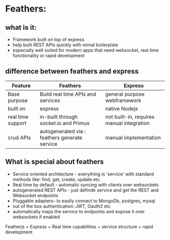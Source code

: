# Feathers:

## what is it:

- Framework built on top of express
- help built REST APIs quickly with minial boilerplate
- especially well suited for modern apps that need websocket, real time functionality or rapid development

## difference between feathers and express

| Feature           | Feathers                                      | Express                                   |
| ----------------- | --------------------------------------------- | ----------------------------------------- |
| Base purpose      | Build real time APIs and services             | general purpose webframework              |
| built on          | express                                       | native Nodejs                             |
| real time support | in-built through socket.io and Primus         | not built-in, requires manual integration |
| crud APIs         | autogenerated via : feathers generate service | manual implementation                     |

## What is special about feathers

- Service oriented architecture - everything is 'service' with standard methods like: find, get, create, update etc.
- Real time by default - automatic syncing with clients over websockets
- autogenerated REST APIs - just definde service and get the REST and Websocket endpoints
- Pluggable adapters- to easily connect to MongoDb, postgres, mysql
- out of the box authentication: JWT, Oauth2 etc
- automatically maps the service to endpoints and expose it over websockets if enabled

Featherjs = Express + Real time capabilities + service structure + rapid development
